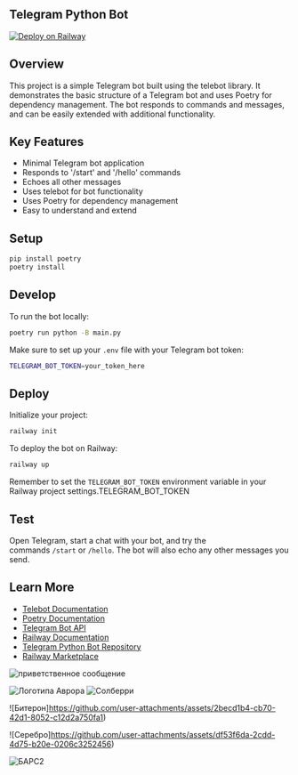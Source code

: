## Telegram Python Bot

[![Deploy on Railway](https://railway.app/button.svg)](https://railway.app/template/a0ln90?referralCode=CODE)

## Overview

This project is a simple Telegram bot built using the telebot library. It demonstrates the basic structure of a Telegram bot and uses Poetry for dependency management. The bot responds to commands and messages, and can be easily extended with additional functionality.

## Key Features

- Minimal Telegram bot application
- Responds to '/start' and '/hello' commands
- Echoes all other messages
- Uses telebot for bot functionality
- Uses Poetry for dependency management
- Easy to understand and extend

## Setup

```bash
pip install poetry
poetry install
```

## Develop

To run the bot locally:

```bash
poetry run python -B main.py
```

Make sure to set up your `.env` file with your Telegram bot token:

```bash
TELEGRAM_BOT_TOKEN=your_token_here
```

## Deploy

Initialize your project:

```bash
railway init
```

To deploy the bot on Railway:

```bash
railway up
```

Remember to set the `TELEGRAM_BOT_TOKEN` environment variable in your Railway project settings.TELEGRAM_BOT_TOKEN

## Test

Open Telegram, start a chat with your bot, and try the commands `/start` or `/hello`. The bot will also echo any other messages you send.

## Learn More

- [Telebot Documentation](https://pypi.org/project/pyTelegramBotAPI/)
- [Poetry Documentation](https://python-poetry.org/docs/)
- [Telegram Bot API](https://core.telegram.org/bots/api)
- [Railway Documentation](https://docs.railway.app/)
- [Telegram Python Bot Repository](https://github.com/aeither/telegram-bot-python/)
- [Railway Marketplace](https://railway.app/template/a0ln90)

  
![приветственное сообщение](https://github.com/user-attachments/assets/474d0575-01ed-45cc-8253-5e35bccda672) 

![Логотипа Аврора](https://github.com/user-attachments/assets/832593ee-2617-4ef6-9656-ff4d4f9506b8)
![Солберри](https://github.com/user-attachments/assets/ac7b0dcc-2786-4c3e-b2bb-49e2d5c5af64)


![Битерон]https://github.com/user-attachments/assets/2becd1b4-cb70-42d1-8052-c12d2a750fa1)

![Серебро]https://github.com/user-attachments/assets/df53f6da-2cdd-4d75-b20e-0206c3252456)

![БАРС2](https://github.com/user-attachments/assets/89b794f8-7c3f-4d45-bc65-d980ba18fbeb)



